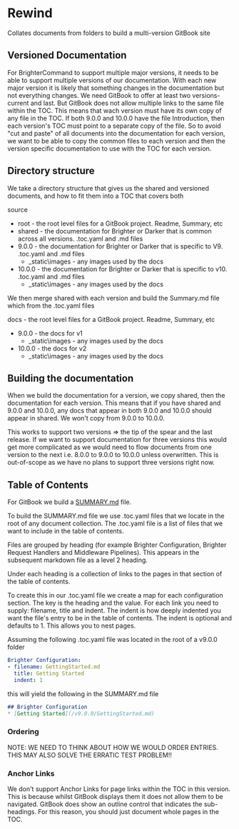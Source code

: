 # Rewind
Collates documents from folders to build a multi-version GitBook site

## Versioned Documentation

For BrighterCommand to support multiple major versions, it needs to be able to support multiple versions of our documentation.
With each new major version it is likely that something changes in the documentation but not everything changes. We need GitBook to
offer at least two versions- current and last. But GitBook does not allow multiple links to the same file within the TOC. This
means that wach version must have its own copy of any file in the TOC. If both 9.0.0 and 10.0.0 have the file Introduction, then
each version's TOC must point to a separate copy of the file. So to avoid "cut and paste" of all documents into the documentation 
for each version, we want to be able to copy the common files to each version and then the version specific documentation 
to use with the TOC for each version.

## Directory structure

We take a directory structure that gives us the shared and versioned documents, and how to fit them into a TOC that covers both

source
- root - the root level files for a GitBook project. Readme, Summary, etc
- shared - the documentation for Brighter or Darker that is common across all versions. .toc.yaml and .md files
- 9.0.0 - the documentation for Brighter or Darker that is specific to V9. .toc.yaml and .md files
  - _static\images - any images used by the docs
- 10.0.0 - the documentation for Brighter or Darker that is specific to v10. .toc.yaml and .md files
  - _static\images - any images used by the docs
 
We then merge shared with each version and build the Summary.md file which from the .toc.yaml files

docs - the root level files for a GitBook project. Readme, Summary, etc
- 9.0.0 - the docs for v1
  - _static\images - any images used by the docs
- 10.0.0 - the docs for v2
  - _static\images - any images used by the docs

## Building the documentation

When we build the documentation for a version, we copy shared, then the documentation for each version. This means that 
if you have shared and 9.0.0 and 10.0.0, any docs that appear in both 9.0.0 and 10.0.0 should appear in shared. We won't copy 
from 9.0.0 to 10.0.0. 

This works to support two versions => the tip of the spear and the last release. If we want to support documentation for three versions
this would get more complicated as we would need to flow documents from one version to the next i.e. 8.0.0 to 9.0.0 to 10.0.0 unless 
overwritten. This is out-of-scope as we have no plans to support three versions right now.

## Table of Contents

For GitBook we build a [SUMMARY.md](https://docs.gitbook.com/product-tour/git-sync/content-configuration) file.

To build the SUMMARY.md file we use .toc.yaml files that we locate in the root of any document collection. 
The .toc.yaml file is a list of files that we want to include in the table of contents. 

Files are grouped by heading (for example Brighter Configuration, Brighter Request Handlers and Middleware Pipelines). 
This appears in the subsequent markdown file as a level 2 heading.

Under each heading is a collection of links to the pages in that section of the table of contents.

To create this in our .toc.yaml file we create a map for each configuration section. The key is the heading and the value. 
For each link you need to supply: filename, title and indent. The indent is how deeply indented you want the 
file's entry to be in the table of contents. The indent is optional and defaults to 1. This allows you to nest pages.

Assuming the following .toc.yaml file was located in the root of a v9.0.0 folder

```yaml
Brighter Configuration:
- filename: GettingStarted.md
  title: Getting Started
  indent: 1
```

this will yield the following in the SUMMARY.md file

```markdown
## Brighter Configuration
* [Getting Started](/v9.0.0/GettingStarted.md)
```

### Ordering

NOTE: WE NEED TO THINK ABOUT HOW WE WOULD ORDER ENTRIES. THIS MAY ALSO SOLVE THE ERRATIC TEST PROBLEM!!

### Anchor Links

We don't support Anchor Links for page links within the TOC in this version. This is because whilst GitBook displays them 
it does not allow them to be navigated. GitBook does show an outline control that indicates the sub-headings. For this
reason, you should just document whole pages in the TOC.









